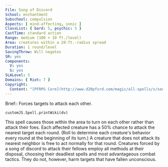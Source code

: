 ```yaml
---
File: Song of Discord
School: enchantment
Subschool: compulsion
Aspects: [ mind-affecting, sonic ]
ClassList: { bard: 5, psychic: 5 }
CastTime: standard action
Range: medium (100 + 10 ft./level)
Area: creatures within a 20-ft.-radius spread
Duration: 1 round/level
SavingThrow: Will negates
SR: yes
Components:
  V: yes
  S: yes
SLALevel: 5
Domains: { Riot: 7 }
Copyright:
  Content: "[PFRPG Core](http://www.d20pfsrd.com/magic/all-spells/s/song-of-discord)"
---
```

Brief:: Forces targets to attack each other.

```dataviewjs
customJS.Spell.printWiki(dv)
```

This spell causes those within the area to turn on each other rather than attack their foes. Each affected creature has a 50% chance to attack the nearest target each round. (Roll to determine each creature's behavior every round at the beginning of its turn.) A creature that does not attack its nearest neighbor is free to act normally for that round. Creatures forced by a song of discord to attack their fellows employ all methods at their disposal, choosing their deadliest spells and most advantageous combat tactics. They do not, however, harm targets that have fallen unconscious.
